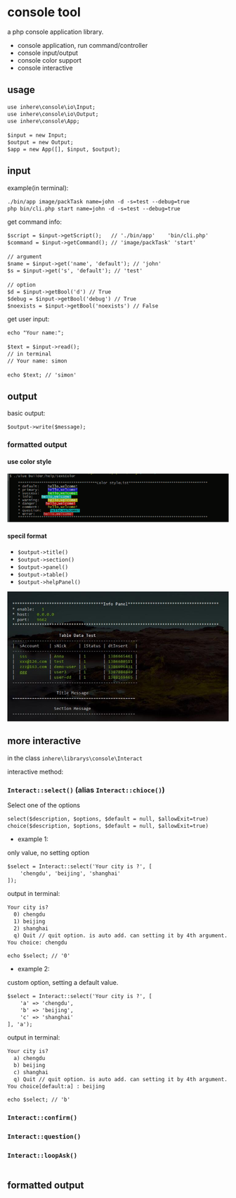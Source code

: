 # console tool 

a php console application library.

- console application, run command/controller
- console input/output
- console color support
- console interactive

## usage

```
use inhere\console\io\Input;
use inhere\console\io\Output;
use inhere\console\App;

$input = new Input;
$output = new Output;
$app = new App([], $input, $output);
```

## input

example(in terminal):

```
./bin/app image/packTask name=john -d -s=test --debug=true
php bin/cli.php start name=john -d -s=test --debug=true
```

get command info:

```
$script = $input->getScript();   // './bin/app'    'bin/cli.php'
$command = $input->getCommand(); // 'image/packTask' 'start'

// argument
$name = $input->get('name', 'default'); // 'john'
$s = $input->get('s', 'default'); // 'test'

// option
$d = $input->getBool('d') // True
$debug = $input->getBool('debug') // True
$noexists = $input->getBool('noexists') // False
```

get user input:

```
echo "Your name:";

$text = $input->read(); 
// in terminal
// Your name: simon

echo $text; // 'simon'
```

## output

basic output:

```
$output->write($message);
```

### formatted output

#### use color style 

![alt text](images/new-color-style-list.png "Title")

#### specil format  

- `$output->title()`
- `$output->section()`
- `$output->panel()`
- `$output->table()`
- `$output->helpPanel()`

![alt text](images/output-panel-table-title.jpg "Title")

## more interactive

in the class `inhere\librarys\console\Interact`

interactive method:

### `Interact::select()` (alias `Interact::chioce()`)

Select one of the options

```
select($description, $options, $default = null, $allowExit=true)
choice($description, $options, $default = null, $allowExit=true)
```

- example 1:

 only value, no setting option

```
$select = Interact::select('Your city is ?', [
    'chengdu', 'beijing', 'shanghai'
]);

```

output in terminal:
```
Your city is? 
  0) chengdu
  1) beijing
  2) shanghai
  q) Quit // quit option. is auto add. can setting it by 4th argument.
You choice: chengdu
```

```
echo $select; // '0'
```

- example 2:

custom option, setting a default value.

```
$select = Interact::select('Your city is ?', [
    'a' => 'chengdu',
    'b' => 'beijing',
    'c' => 'shanghai'
], 'a');
```

output in terminal:

```
Your city is? 
  a) chengdu
  b) beijing
  c) shanghai
  q) Quit // quit option. is auto add. can setting it by 4th argument.
You choice[default:a] : beijing
```

```
echo $select; // 'b'
```

### `Interact::confirm()`

### `Interact::question()`

### `Interact::loopAsk()`

```

```

## formatted output
